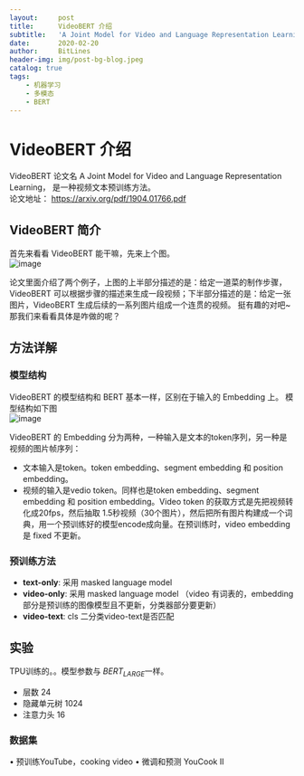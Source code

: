 ```yaml
---
layout:     post
title:      VideoBERT 介绍
subtitle:   'A Joint Model for Video and Language Representation Learning'
date:       2020-02-20
author:     BitLines
header-img: img/post-bg-blog.jpeg
catalog: true
tags:
    - 机器学习
    - 多模态
    - BERT
---
```


# VideoBERT 介绍

VideoBERT 论文名 A Joint Model for Video and Language Representation Learning， 是一种视频文本预训练方法。  
论文地址： https://arxiv.org/pdf/1904.01766.pdf

## VideoBERT 简介

首先来看看 VideoBERT 能干嘛，先来上个图。  
![image](https://user-images.githubusercontent.com/80689631/112309044-d1c5e300-8cdd-11eb-840d-7ab12488f23f.png)

论文里面介绍了两个例子，上图的上半部分描述的是：给定一道菜的制作步骤，VideoBERT 可以根据步骤的描述来生成一段视频；下半部分描述的是：给定一张图片，VideoBERT 生成后续的一系列图片组成一个连贯的视频。 挺有趣的对吧~ 那我们来看看具体是咋做的呢？

## 方法详解

### 模型结构

VideoBERT 的模型结构和 BERT 基本一样，区别在于输入的 Embedding 上。 模型结构如下图  
![image](https://user-images.githubusercontent.com/80689631/112308444-1ac96780-8cdd-11eb-9fbf-0d027e496fc9.png)

VideoBERT 的 Embedding 分为两种，一种输入是文本的token序列，另一种是视频的图片帧序列：
- 文本输入是token。token embedding、segment embedding 和 position embedding。
- 视频的输入是vedio token。同样也是token embedding、segment embedding 和 position embedding。Video token 的获取方式是先把视频转化成20fps，然后抽取 1.5秒视频（30个图片），然后把所有图片构建成一个词典，用一个预训练好的模型encode成向量。在预训练时，video embedding 是 fixed 不更新。

### 预训练方法

- **text-only**: 采用 masked language model
- **video-only**: 采用 masked language model （video 有词表的，embedding 部分是预训练的图像模型且不更新，分类器部分要更新）
- **video-text**: cls 二分类video-text是否匹配

## 实验
TPU训练的。。模型参数与 $BERT_{LARGE}$一样。
- 层数 24
- 隐藏单元树 1024
- 注意力头 16


### 数据集
• 预训练YouTube，cooking video
• 微调和预测 YouCook II